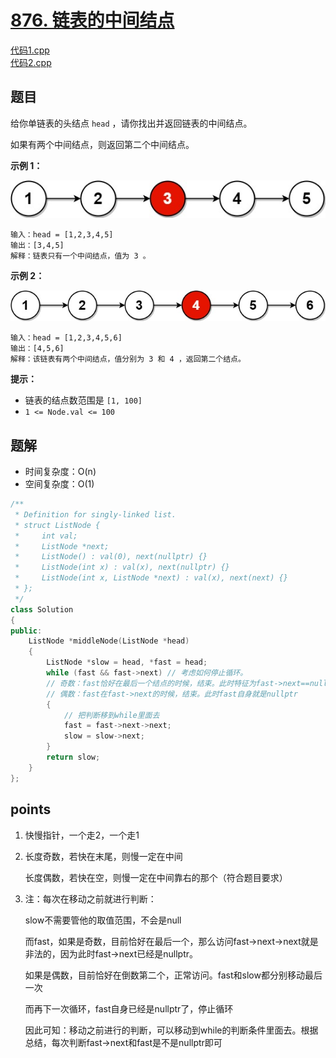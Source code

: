 # [876. 链表的中间结点](https://leetcode.cn/problems/middle-of-the-linked-list/)

[代码1.cpp](876.cpp)  
[代码2.cpp](876_2.cpp)  

## 题目

给你单链表的头结点 `head` ，请你找出并返回链表的中间结点。

如果有两个中间结点，则返回第二个中间结点。

 

**示例 1：**

![img](./assets/lc-midlist1.jpg)

```
输入：head = [1,2,3,4,5]
输出：[3,4,5]
解释：链表只有一个中间结点，值为 3 。
```

**示例 2：**

![img](./assets/lc-midlist2.jpg)

```
输入：head = [1,2,3,4,5,6]
输出：[4,5,6]
解释：该链表有两个中间结点，值分别为 3 和 4 ，返回第二个结点。
```

 

**提示：**

- 链表的结点数范围是 `[1, 100]`
- `1 <= Node.val <= 100`



## 题解

- 时间复杂度：O(n)
- 空间复杂度：O(1)

```cpp
/**
 * Definition for singly-linked list.
 * struct ListNode {
 *     int val;
 *     ListNode *next;
 *     ListNode() : val(0), next(nullptr) {}
 *     ListNode(int x) : val(x), next(nullptr) {}
 *     ListNode(int x, ListNode *next) : val(x), next(next) {}
 * };
 */
class Solution
{
public:
    ListNode *middleNode(ListNode *head)
    {
        ListNode *slow = head, *fast = head;
        while (fast && fast->next) // 考虑如何停止循环。
        // 奇数：fast恰好在最后一个结点的时候，结束。此时特征为fast->next==nullptr
        // 偶数：fast在fast->next的时候，结束。此时fast自身就是nullptr
        {
            // 把判断移到while里面去
            fast = fast->next->next;
            slow = slow->next;
        }
        return slow;
    }
};
```





## points

1. 快慢指针，一个走2，一个走1

2. 长度奇数，若快在末尾，则慢一定在中间

   长度偶数，若快在空，则慢一定在中间靠右的那个（符合题目要求）

3. 注：每次在移动之前就进行判断：

   slow不需要管他的取值范围，不会是null

   而fast，如果是奇数，目前恰好在最后一个，那么访问fast->next->next就是非法的，因为此时fast->next已经是nullptr。

   如果是偶数，目前恰好在倒数第二个，正常访问。fast和slow都分别移动最后一次

   而再下一次循环，fast自身已经是nullptr了，停止循环

   因此可知：移动之前进行的判断，可以移动到while的判断条件里面去。根据总结，每次判断fast->next和fast是不是nullptr即可